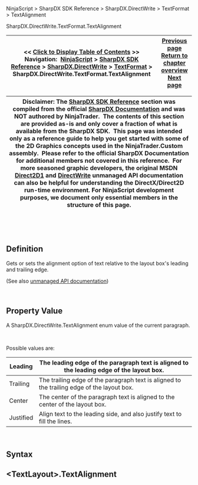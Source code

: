 ﻿


NinjaScript \> SharpDX SDK Reference \> SharpDX.DirectWrite \> TextFormat \> TextAlignment






















SharpDX.DirectWrite.TextFormat.TextAlignment







| \<\< [Click to Display Table of Contents](sharpdx_directwrite_textformat_textalignment.md) \>\> **Navigation:**     [NinjaScript](ninjascript-1.md) \> [SharpDX SDK Reference](sharpdx_sdk_reference-1.md) \> [SharpDX.DirectWrite](sharpdx_directwrite-1.md) \> [TextFormat](sharpdx_directwrite_textformat-1.md) \> SharpDX.DirectWrite.TextFormat.TextAlignment | [Previous page](sharpdx_directwrite_textformat_readingdirection-1.md) [Return to chapter overview](sharpdx_directwrite_textformat-1.md) [Next page](sharpdx_directwrite_textformat_wordwrapping-1.md) |
| --- | --- |













| Disclaimer: The [SharpDX SDK Reference](sharpdx_sdk_reference-1.md) section was compiled from the official [SharpDX Documentation](http://sharpdx.org/) and was NOT authored by NinjaTrader.  The contents of this section are provided as\-is and only cover a fraction of what is available from the SharpDX SDK.  This page was intended only as a reference guide to help you get started with some of the 2D Graphics concepts used in the NinjaTrader.Custom assembly.  Please refer to the official SharpDX Documentation for additional members not covered in this reference.  For more seasoned graphic developers, the original MSDN [Direct2D1](https://msdn.microsoft.com/en-us/library/windows/desktop/dd370990.aspx) and [DirectWrite](https://msdn.microsoft.com/en-us/library/windows/desktop/dd368038.aspx) unmanaged API documentation can also be helpful for understanding the DirectX/Direct2D run\-time environment. For NinjaScript development purposes, we document only essential members in the structure of this page. |
| --- |



 


 


## Definition


Gets or sets the alignment option of text relative to the layout box's leading and trailing edge. 


(See also [unmanaged API documentation](http://msdn.microsoft.com/en-us/library/dd316681.aspx))


 


## Property Value


A SharpDX.DirectWrite.TextAlignment enum value of the current paragraph.


   

Possible values are:




| Leading | The leading edge of the paragraph text is aligned to the leading edge of the layout box. |
| --- | --- |
| Trailing | The trailing edge of the paragraph text is aligned to the trailing edge of the layout box. |
| Center | The center of the paragraph text is aligned to the center of the layout box. |
| Justified | Align text to the leading side, and also justify text to fill the lines. |



 


## Syntax


## \<TextLayout\>.TextAlignment









